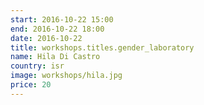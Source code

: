 ```yaml
---
start: 2016-10-22 15:00
end: 2016-10-22 18:00
date: 2016-10-22
title: workshops.titles.gender_laboratory
name: Hila Di Castro
country: isr
image: workshops/hila.jpg
price: 20
---
```


